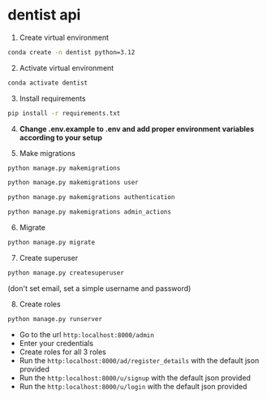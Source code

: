 # dentist api

1. Create virtual environment

```sh
conda create -n dentist python=3.12
```

2. Activate virtual environment

```sh
conda activate dentist
```

3. Install requirements

```sh
pip install -r requirements.txt
```

4. **Change .env.example to .env and add proper environment variables according to your setup**

5. Make migrations

```sh
python manage.py makemigrations
```

```sh
python manage.py makemigrations user
```

```sh
python manage.py makemigrations authentication
```

```sh
python manage.py makemigrations admin_actions 
```

6. Migrate

```sh
python manage.py migrate
```

7. Create superuser 

```sh
python manage.py createsuperuser
```
(don't set email, set a simple username and password)

8. Create roles
```sh
python manage.py runserver
```
- Go to the url `http:localhost:8000/admin`
- Enter your credentials
- Create roles for all 3 roles 
- Run the `http:localhost:8000/ad/register_details` with the default json provided
- Run the `http:localhost:8000/u/signup` with the default json provided
- Run the `http:localhost:8000/u/login` with the default json provided
